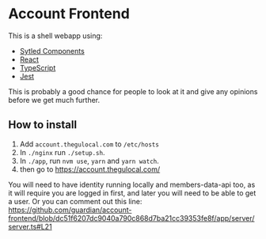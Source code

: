 # Account Frontend

This is a shell webapp using:

* [Sytled Components](https://emotion.sh)
* [React](https://reactjs.org/)
* [TypeScript](https://www.typescriptlang.org)
* [Jest](https://facebook.github.io/jest/)

This is probably a good chance for people to look at it and give any opinions before we get much further.

## How to install

1.  Add `account.thegulocal.com` to `/etc/hosts`
1.  In `./nginx` run `./setup.sh`.
1.  In `./app`, run `nvm use`, `yarn` and `yarn watch`.
1.  then go to https://account.thegulocal.com/

You will need to have identity running locally and members-data-api too, as it will require you are logged in first, and later you will need to be able to get a user.
Or you can comment out this line: https://github.com/guardian/account-frontend/blob/dc51f6207dc9040a790c868d7ba21cc39353fe8f/app/server/server.ts#L21
